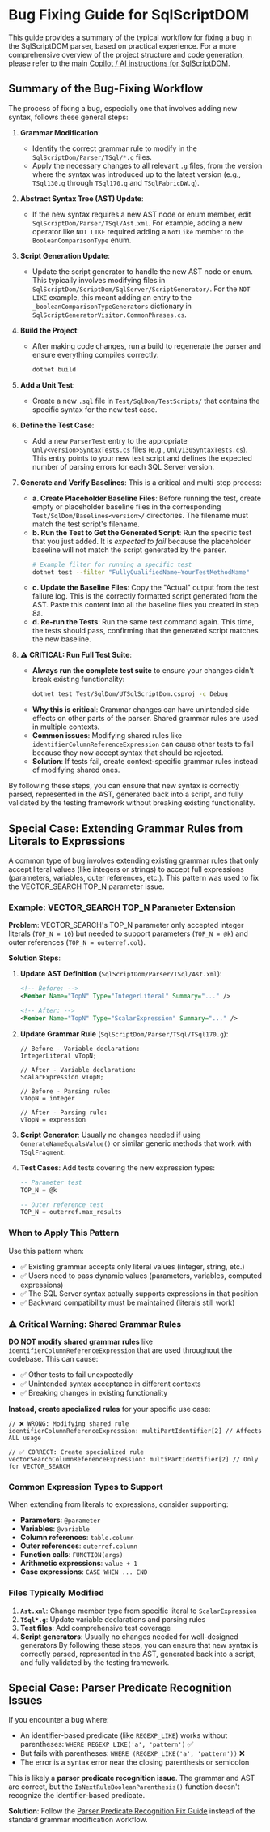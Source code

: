 # Bug Fixing Guide for SqlScriptDOM

This guide provides a summary of the typical workflow for fixing a bug in the SqlScriptDOM parser, based on practical experience. For a more comprehensive overview of the project structure and code generation, please refer to the main [Copilot / AI instructions for SqlScriptDOM](copilot-instructions.md).

## Summary of the Bug-Fixing Workflow

The process of fixing a bug, especially one that involves adding new syntax, follows these general steps:

1.  **Grammar Modification**:
    *   Identify the correct grammar rule to modify in the `SqlScriptDom/Parser/TSql/*.g` files.
    *   Apply the necessary changes to all relevant `.g` files, from the version where the syntax was introduced up to the latest version (e.g., `TSql130.g` through `TSql170.g` and `TSqlFabricDW.g`).

2.  **Abstract Syntax Tree (AST) Update**:
    *   If the new syntax requires a new AST node or enum member, edit `SqlScriptDom/Parser/TSql/Ast.xml`. For example, adding a new operator like `NOT LIKE` required adding a `NotLike` member to the `BooleanComparisonType` enum.

3.  **Script Generation Update**:
    *   Update the script generator to handle the new AST node or enum. This typically involves modifying files in `SqlScriptDom/ScriptDom/SqlServer/ScriptGenerator/`. For the `NOT LIKE` example, this meant adding an entry to the `_booleanComparisonTypeGenerators` dictionary in `SqlScriptGeneratorVisitor.CommonPhrases.cs`.

5.  **Build the Project**:
    *   After making code changes, run a build to regenerate the parser and ensure everything compiles correctly:
        ```bash
        dotnet build
        ```

6.  **Add a Unit Test**:
    *   Create a new `.sql` file in `Test/SqlDom/TestScripts/` that contains the specific syntax for the new test case.

7.  **Define the Test Case**:
    *   Add a new `ParserTest` entry to the appropriate `Only<version>SyntaxTests.cs` files (e.g., `Only130SyntaxTests.cs`). This entry points to your new test script and defines the expected number of parsing errors for each SQL Server version.

8.  **Generate and Verify Baselines**:
    This is a critical and multi-step process:
    *   **a. Create Placeholder Baseline Files**: Before running the test, create empty or placeholder baseline files in the corresponding `Test/SqlDom/Baselines<version>/` directories. The filename must match the test script's filename.
    *   **b. Run the Test to Get the Generated Script**: Run the specific test that you just added. It is *expected to fail* because the placeholder baseline will not match the script generated by the parser.
        ```bash
        # Example filter for running a specific test
        dotnet test --filter "FullyQualifiedName~YourTestMethodName"
        ```
    *   **c. Update the Baseline Files**: Copy the "Actual" output from the test failure log. This is the correctly formatted script generated from the AST. Paste this content into all the baseline files you created in step 8a.
    *   **d. Re-run the Tests**: Run the same test command again. This time, the tests should pass, confirming that the generated script matches the new baseline.

9.  **⚠️ CRITICAL: Run Full Test Suite**:
    *   **Always run the complete test suite** to ensure your changes didn't break existing functionality:
        ```bash
        dotnet test Test/SqlDom/UTSqlScriptDom.csproj -c Debug
        ```
    *   **Why this is critical**: Grammar changes can have unintended side effects on other parts of the parser. Shared grammar rules are used in multiple contexts.
    *   **Common issues**: Modifying shared rules like `identifierColumnReferenceExpression` can cause other tests to fail because they now accept syntax that should be rejected.
    *   **Solution**: If tests fail, create context-specific grammar rules instead of modifying shared ones.

By following these steps, you can ensure that new syntax is correctly parsed, represented in the AST, generated back into a script, and fully validated by the testing framework without breaking existing functionality.

## Special Case: Extending Grammar Rules from Literals to Expressions

A common type of bug involves extending existing grammar rules that only accept literal values (like integers or strings) to accept full expressions (parameters, variables, outer references, etc.). This pattern was used to fix the VECTOR_SEARCH TOP_N parameter issue.

### Example: VECTOR_SEARCH TOP_N Parameter Extension

**Problem**: VECTOR_SEARCH's TOP_N parameter only accepted integer literals (`TOP_N = 10`) but needed to support parameters (`TOP_N = @k`) and outer references (`TOP_N = outerref.col`).

**Solution Steps**:

1. **Update AST Definition** (`SqlScriptDom/Parser/TSql/Ast.xml`):
   ```xml
   <!-- Before: -->
   <Member Name="TopN" Type="IntegerLiteral" Summary="..." />
   
   <!-- After: -->
   <Member Name="TopN" Type="ScalarExpression" Summary="..." />
   ```

2. **Update Grammar Rule** (`SqlScriptDom/Parser/TSql/TSql170.g`):
   ```antlr
   // Before - Variable declaration:
   IntegerLiteral vTopN;
   
   // After - Variable declaration:
   ScalarExpression vTopN;
   
   // Before - Parsing rule:
   vTopN = integer
   
   // After - Parsing rule: 
   vTopN = expression
   ```

3. **Script Generator**: Usually no changes needed if using `GenerateNameEqualsValue()` or similar generic methods that work with `TSqlFragment`.

4. **Test Cases**: Add tests covering the new expression types:
   ```sql
   -- Parameter test
   TOP_N = @k
   
   -- Outer reference test  
   TOP_N = outerref.max_results
   ```

### When to Apply This Pattern

Use this pattern when:
- ✅ Existing grammar accepts only literal values (integer, string, etc.)
- ✅ Users need to pass dynamic values (parameters, variables, computed expressions)
- ✅ The SQL Server syntax actually supports expressions in that position
- ✅ Backward compatibility must be maintained (literals still work)

### ⚠️ Critical Warning: Shared Grammar Rules

**DO NOT modify shared grammar rules** like `identifierColumnReferenceExpression` that are used throughout the codebase. This can cause:
- ✅ Other tests to fail unexpectedly
- ✅ Unintended syntax acceptance in different contexts
- ✅ Breaking changes in existing functionality

**Instead, create specialized rules** for your specific use case:
```antlr
// ❌ WRONG: Modifying shared rule
identifierColumnReferenceExpression: multiPartIdentifier[2] // Affects ALL usage

// ✅ CORRECT: Create specialized rule
vectorSearchColumnReferenceExpression: multiPartIdentifier[2] // Only for VECTOR_SEARCH
```

### Common Expression Types to Support

When extending from literals to expressions, consider supporting:
- **Parameters**: `@parameter`
- **Variables**: `@variable` 
- **Column references**: `table.column`
- **Outer references**: `outerref.column`
- **Function calls**: `FUNCTION(args)`
- **Arithmetic expressions**: `value + 1`
- **Case expressions**: `CASE WHEN ... END`

### Files Typically Modified

1. **`Ast.xml`**: Change member type from specific literal to `ScalarExpression`
2. **`TSql*.g`**: Update variable declarations and parsing rules
3. **Test files**: Add comprehensive test coverage
4. **Script generators**: Usually no changes needed for well-designed generators
By following these steps, you can ensure that new syntax is correctly parsed, represented in the AST, generated back into a script, and fully validated by the testing framework.

## Special Case: Parser Predicate Recognition Issues

If you encounter a bug where:
- An identifier-based predicate (like `REGEXP_LIKE`) works without parentheses: `WHERE REGEXP_LIKE('a', 'pattern')` ✅
- But fails with parentheses: `WHERE (REGEXP_LIKE('a', 'pattern'))` ❌
- The error is a syntax error near the closing parenthesis or semicolon

This is likely a **parser predicate recognition issue**. The grammar and AST are correct, but the `IsNextRuleBooleanParenthesis()` function doesn't recognize the identifier-based predicate.

**Solution**: Follow the [Parser Predicate Recognition Fix Guide](PARSER_PREDICATE_RECOGNITION_FIX.md) instead of the standard grammar modification workflow.
